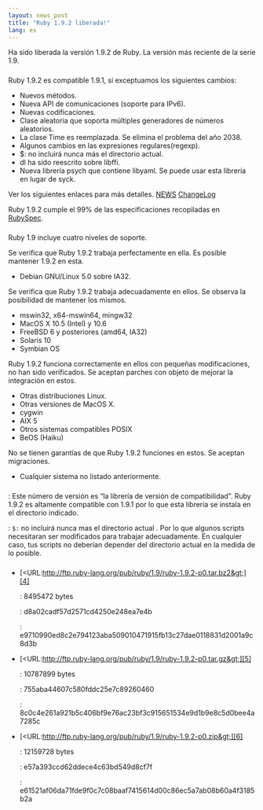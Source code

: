 ```yaml
---
layout: news_post
title: "Ruby 1.9.2 liberada!"
lang: es
---
```


Ha sido liberada la versión 1.9.2 de Ruby. La versión más reciente de la
serie 1.9.

### 

Ruby 1.9.2 es compatible 1.9.1, si exceptuamos los siguientes cambios:

* Nuevos métodos.
* Nueva API de comunicaciones (soporte para IPv6).
* Nuevas codificaciones.
* Clase aleatoria que soporta múltiples generadores de números
  aleatorios.
* La clase Time es reemplazada. Se elimina el problema del año 2038.
* Algunos cambios en las expresiones regulares(regexp).
* $: no incluirá nunca más el directorio actual.
* dl ha sido reescrito sobre libffi.
* Nueva librería psych que contiene libyaml. Se puede usar esta librería
  en lugar de syck.

Ver los siguientes enlaces para más detalles. [NEWS][1] [ChangeLog][2]

Ruby 1.9.2 cumple el 99% de las especificaciones recopiladas en
[RubySpec][3].

### 

Ruby 1.9 incluye cuatro niveles de soporte.



Se verifica que Ruby 1.9.2 trabaja perfectamente en ella. Es posible
mantener 1.9.2 en esta.

* Debian GNU/Linux 5.0 sobre IA32.



Se verifica que Ruby 1.9.2 trabaja adecuadamente en ellos. Se observa la
posibilidad de mantener los mismos.

* mswin32, x64-mswin64, mingw32
* MacOS X 10.5 (Intel) y 10.6
* FreeBSD 6 y posteriores (amd64, IA32)
* Solaris 10
* Symbian OS



Ruby 1.9.2 funciona correctamente en ellos con pequeñas modificaciones,
no han sido verificados. Se aceptan parches con objeto de mejorar la
integración en estos.

* Otras distribuciones Linux.
* Otras versiones de MacOS X.
* cygwin
* AIX 5
* Otros sistemas compatibles POSIX
* BeOS (Haiku)



No se tienen garantías de que Ruby 1.9.2 funciones en estos. Se aceptan
migraciones.

* Cualquier sistema no listado anteriormente.

### 


: Este número de versión es “la librería de versión de compatibilidad”.
  Ruby 1.9.2 es altamente compatible con 1.9.1 por lo que esta librería
  se instala en el directorio indicado.


: `$:` no incluirá nunca mas el directorio actual . Por lo que algunos
  scripts necesitaran ser modificados para trabajar adecuadamente. En
  cualquier caso, tus scripts no deberían depender del directorio actual
  en la medida de lo posible.

### 

* [&lt;URL:http://ftp.ruby-lang.org/pub/ruby/1.9/ruby-1.9.2-p0.tar.bz2&gt;][4]
  
  : 8495472 bytes
  
  
  : d8a02cadf57d2571cd4250e248ea7e4b
  
  
  : e9710990ed8c2e794123aba509010471915fb13c27dae0118831d2001a9c8d3b

* [&lt;URL:http://ftp.ruby-lang.org/pub/ruby/1.9/ruby-1.9.2-p0.tar.gz&gt;][5]
  
  : 10787899 bytes
  
  
  : 755aba44607c580fddc25e7c89260460
  
  
  : 8c0c4e261a921b5c406bf9e76ac23bf3c915651534e9d1b9e8c5d0bee4a7285c

* [&lt;URL:http://ftp.ruby-lang.org/pub/ruby/1.9/ruby-1.9.2-p0.zip&gt;][6]
  
  : 12159728 bytes
  
  
  : e57a393ccd62ddece4c63bd549d8cf7f
  
  
  : e61521af06da71fde9f0c7c08baaf7415614d00c86ec5a7ab08b60a4f3185b2a



[1]: http://svn.ruby-lang.org/repos/ruby/tags/v1_9_2_0/NEWS 
[2]: http://svn.ruby-lang.org/repos/ruby/tags/v1_9_2_0/ChangeLog 
[3]: http://www.rubyspec.org 
[4]: http://ftp.ruby-lang.org/pub/ruby/1.9/ruby-1.9.2-p0.tar.bz2 
[5]: http://ftp.ruby-lang.org/pub/ruby/1.9/ruby-1.9.2-p0.tar.gz 
[6]: http://ftp.ruby-lang.org/pub/ruby/1.9/ruby-1.9.2-p0.zip 
